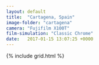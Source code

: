 ```yaml
---
layout: default
title:  "Cartagena, Spain"
image-folder: "cartagena"
camera: "Fujifilm X100T"
film-simulation: "Classic Chrome"
date:   2017-01-15 13:07:25 +0000
---
```


{% include grid.html %}
